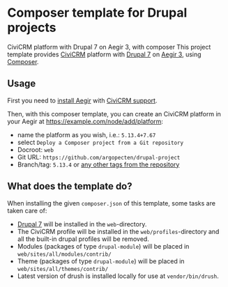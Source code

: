 # Composer template for Drupal projects

CiviCRM platform with Drupal 7 on Aegir 3, with composer
This project template provides [CiviCRM](https://civicrm.org) platform with [Drupal 7](https://www.drupal.org/) on [Aegir 3](https://www.aegirproject.org), using [Composer](https://getcomposer.org/).

## Usage

First you need to [install Aegir](https://www.aegirproject.org) with [CiviCRM support](https://www.drupal.org/project/hosting_civicrm).

Then, with this composer template, you can create an CiviCRM platform in your Aegir at https://example.com/node/add/platform:

* name the platform as you wish, i.e.: `5.13.4+7.67`
* select `Deploy a Composer project from a Git repository`
* Docroot: `web`
* Git URL: `https://github.com/argopecten/drupal-project`
* Branch/tag: `5.13.4` or [any other tags from the repository](https://github.com/argopecten/drupal-project/releases)

## What does the template do? 

When installing the given `composer.json` of this template, some tasks are taken care of:

* [Drupal 7](https://drupal.org) will be installed in the `web`-directory.
* The CiviCRM profile will be installed in the `web/profiles`-directory and all the built-in drupal profiles will be removed.
* Modules (packages of type `drupal-module`) will be placed in `web/sites/all/modules/contrib/`
* Theme (packages of type `drupal-module`) will be placed in `web/sites/all/themes/contrib/`
* Latest version of drush is installed locally for use at `vendor/bin/drush`.
